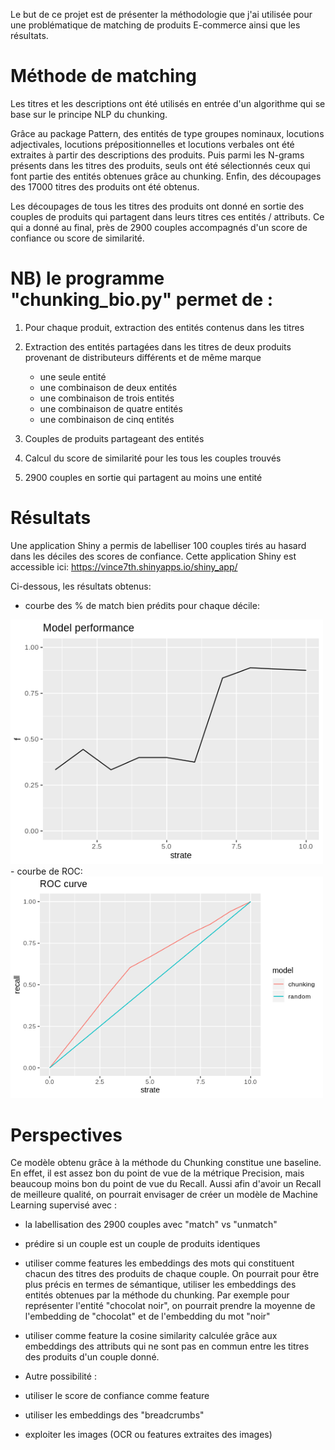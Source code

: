 Le but de ce projet est de présenter la méthodologie que j'ai utilisée pour une problématique de matching de produits E-commerce
ainsi que les résultats.

# Méthode de matching

Les titres et les descriptions ont été utilisés en entrée d'un algorithme 
qui se base sur le principe NLP du chunking.

Grâce au package Pattern,  des entités de type groupes nominaux, locutions adjectivales, locutions prépositionnelles et locutions verbales
ont été extraites à partir des descriptions des produits.
Puis parmi les N-grams présents dans les titres des produits, seuls ont été sélectionnés 
ceux qui font partie des entités obtenues grâce au chunking.
Enfin, des découpages des 17000 titres des produits ont été obtenus.

Les découpages de tous les titres des produits ont donné en sortie des couples de produits 
qui partagent dans leurs titres ces entités / attributs.
Ce qui a donné au final, près de 2900 couples accompagnés d'un score de confiance ou score de similarité. 

# NB) le programme "chunking_bio.py" permet de :
1. Pour chaque produit, extraction des entités contenus dans les titres

2. Extraction des entités partagées dans les titres de deux produits provenant de distributeurs différents et de même marque 
     - une seule entité
	 - une combinaison de deux entités
	 - une combinaison de trois entités
	 - une combinaison de quatre entités
	 - une combinaison de cinq entités
	
3. Couples de produits partageant des entités
	 
4. Calcul du score de similarité pour les tous les couples trouvés

5. 2900 couples en sortie qui partagent au moins une entité

# Résultats

Une application Shiny a permis de labelliser 100 couples tirés au hasard dans les déciles des scores de confiance.
Cette application Shiny est accessible ici: https://vince7th.shinyapps.io/shiny_app/

Ci-dessous, les résultats obtenus:

- courbe des % de match bien prédits pour chaque décile:
<img src = "resultats/img/Rplot_model_performance.png" width = 500>
- courbe de ROC:
<img src = "resultats/img/Rplot_ROC_curve.png" width = 500>

# Perspectives

Ce modèle obtenu grâce à la méthode du Chunking constitue une baseline. En effet, il est assez bon du point de vue de la métrique Precision,
mais beaucoup moins bon du point de vue du Recall. Aussi afin d'avoir un Recall de meilleure qualité, on pourrait envisager
de créer un modèle de Machine Learning supervisé avec :
- la labellisation des 2900 couples avec "match" vs "unmatch"
- prédire si un couple est un couple de produits identiques
- utiliser comme features les embeddings des mots qui constituent chacun des titres des produits de chaque couple.
  On pourrait pour être plus précis en termes de sémantique, utiliser les embeddings des entités obtenues par la méthode 
  du chunking. Par exemple pour représenter l'entité "chocolat noir", on pourrait prendre la moyenne de l'embedding de "chocolat"
  et de l'embedding du mot "noir"
- utiliser comme feature la cosine similarity calculée grâce aux embeddings des attributs qui ne sont pas en commun entre les titres des
  produits d'un couple donné.

- Autre possibilité : 
- utiliser le score de confiance comme feature
- utiliser les embeddings des "breadcrumbs"
- exploiter les images (OCR ou features extraites des images) 





